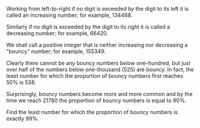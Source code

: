 Working from left-to-right if no digit is exceeded by the digit to its left it is called an
increasing number; for example, 134468.

Similarly if no digit is exceeded by the digit to its right it is called a decreasing number;
for example, 66420.

We shall call a positive integer that is neither increasing nor decreasing a "bouncy" number;
for example, 155349.

Clearly there cannot be any bouncy numbers below one-hundred, but just over half of the
numbers below one-thousand (525) are bouncy. In fact, the least number for which the proportion
of bouncy numbers first reaches 50% is 538.

Surprisingly, bouncy numbers become more and more common and by the time we reach 21780 the
proportion of bouncy numbers is equal to 90%.

Find the least number for which the proportion of bouncy numbers is exactly 99%.
